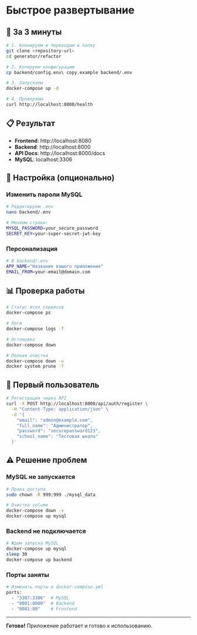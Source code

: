 # Быстрое развертывание

## 🚀 За 3 минуты

```bash
# 1. Клонируем и переходим в папку
git clone <repository-url>
cd generator/refactor

# 2. Копируем конфигурацию
cp backend/config.env\ copy.example backend/.env

# 3. Запускаем
docker-compose up -d

# 4. Проверяем
curl http://localhost:8000/health
```

## 📋 Результат

- **Frontend**: http://localhost:8080
- **Backend**: http://localhost:8000  
- **API Docs**: http://localhost:8000/docs
- **MySQL**: localhost:3306

## 🔧 Настройка (опционально)

### Изменить пароли MySQL
```bash
# Редактируем .env
nano backend/.env

# Меняем строки:
MYSQL_PASSWORD=your_secure_password
SECRET_KEY=your-super-secret-jwt-key
```

### Персонализация
```bash
# В backend/.env
APP_NAME="Название вашего приложения"
EMAIL_FROM=your-email@domain.com
```

## 📊 Проверка работы

```bash
# Статус всех сервисов
docker-compose ps

# Логи
docker-compose logs -f

# Остановка
docker-compose down

# Полная очистка
docker-compose down -v
docker system prune -f
```

## 🔐 Первый пользователь

```bash
# Регистрация через API
curl -X POST http://localhost:8000/api/auth/register \
  -H "Content-Type: application/json" \
  -d '{
    "email": "admin@example.com",
    "full_name": "Администратор",
    "password": "securepassword123",
    "school_name": "Тестовая школа"
  }'
```

## ⚠️ Решение проблем

### MySQL не запускается
```bash
# Права доступа
sudo chown -R 999:999 ./mysql_data

# Очистка volume
docker-compose down -v
docker-compose up mysql
```

### Backend не подключается
```bash
# Ждем запуска MySQL
docker-compose up mysql
sleep 30
docker-compose up backend
```

### Порты заняты
```bash
# Изменить порты в docker-compose.yml
ports:
  - "3307:3306"  # MySQL
  - "8001:8000"  # Backend  
  - "8081:80"    # Frontend
```

---

**Готово!** Приложение работает и готово к использованию. 